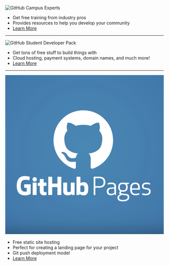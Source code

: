 ![GitHub Campus Experts](https://user-images.githubusercontent.com/1790822/28984617-e789fa78-792c-11e7-9c9f-17c23a70e6cc.png)

* Get free training from industry pros
* Provides resources to help you develop your community
* [Learn More](https://githubcampus.expert/)

---

![GitHub Student Developer Pack](https://hackhands.com/data/blogs/ClosedSource/hackhands-github-student-developer-pack/assets/github.png)

* Get tons of free stuff to build things with
* Cloud hosting, payment systems, domain names, and much more!
* [Learn More](https://education.github.com/pack)

---

![GitHub Pages](https://raw.githubusercontent.com/github/explore/95db15839d9d404742e1dc3aebc83bc8ea42eb24/collections/github-pages-examples/github-pages-examples.png)

* Free static site hosting
* Perfect for creating a landing page for your project
* Git push deployment model
* [Learn More](https://pages.github.com/)
